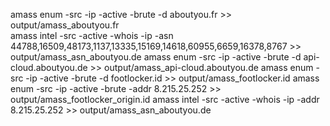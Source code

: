 

amass enum -src -ip -active -brute -d aboutyou.fr >> output/amass_aboutyou.fr  
amass intel -src -active -whois -ip -asn 44788,16509,48173,1137,13335,15169,14618,60955,6659,16378,8767 >> output/amass_asn_aboutyou.de
amass enum -src -ip -active -brute -d api-cloud.aboutyou.de >> output/amass_api-cloud.aboutyou.de
amass enum -src -ip -active -brute -d footlocker.id >> output/amass_footlocker.id
amass enum -src -ip -active -brute -addr 8.215.25.252 >> output/amass_footlocker_origin.id
amass intel -src -active -whois -ip -addr 8.215.25.252 >> output/amass_asn_aboutyou.de

